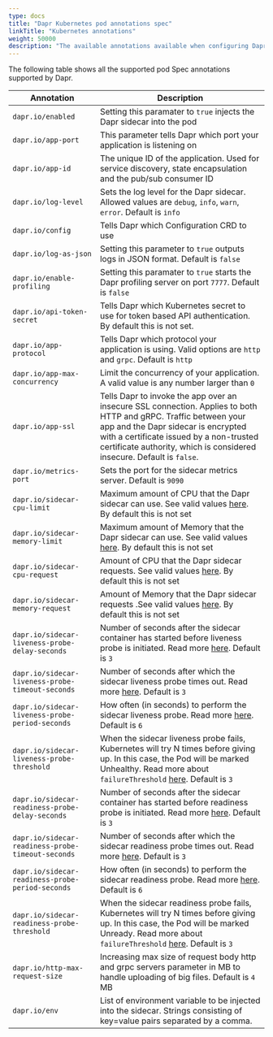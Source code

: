 ```yaml
---
type: docs
title: "Dapr Kubernetes pod annotations spec"
linkTitle: "Kubernetes annotations"
weight: 50000
description: "The available annotations available when configuring Dapr in your Kubernetes environment"
---
```


The following table shows all the supported pod Spec annotations supported by Dapr.

| Annotation                                        | Description                                                                                                                                                                                                                                                                                                             |
| ------------------------------------------------- | ----------------------------------------------------------------------------------------------------------------------------------------------------------------------------------------------------------------------------------------------------------------------------------------------------------------------- |
| `dapr.io/enabled`                                 | Setting this paramater to `true` injects the Dapr sidecar into the pod                                                                                                                                                                                                                                                  |
| `dapr.io/app-port`                                | This parameter tells Dapr which port your application is listening on                                                                                                                                                                                                                                                   |
| `dapr.io/app-id`                                  | The unique ID of the application. Used for service discovery, state encapsulation and the pub/sub consumer ID                                                                                                                                                                                                           |
| `dapr.io/log-level`                               | Sets the log level for the Dapr sidecar. Allowed values are `debug`, `info`, `warn`, `error`. Default is `info`                                                                                                                                                                                                         |
| `dapr.io/config`                                  | Tells Dapr which Configuration CRD to use                                                                                                                                                                                                                                                                               |
| `dapr.io/log-as-json`                             | Setting this parameter to `true` outputs logs in JSON format. Default is `false`                                                                                                                                                                                                                                        |
| `dapr.io/enable-profiling`                        | Setting this paramater to `true` starts the Dapr profiling server on port `7777`. Default is `false`                                                                                                                                                                                                                    |
| `dapr.io/api-token-secret`                        | Tells Dapr which Kubernetes secret to use for token based API authentication. By default this is not set.                                                                                                                                                                                                               |
| `dapr.io/app-protocol`                            | Tells Dapr which protocol your application is using. Valid options are `http` and `grpc`. Default is `http`                                                                                                                                                                                                             |
| `dapr.io/app-max-concurrency`                     | Limit the concurrency of your application. A valid value is any number larger than `0`                                                                                                                                                                                                                                  |
| `dapr.io/app-ssl`                                 | Tells Dapr to invoke the app over an insecure SSL connection. Applies to both HTTP and gRPC. Traffic between your app and the Dapr sidecar is encrypted with a certificate issued by a non-trusted certificate authority, which is considered insecure. Default is `false`.                                             |
| `dapr.io/metrics-port`                            | Sets the port for the sidecar metrics server. Default is `9090`                                                                                                                                                                                                                                                         |
| `dapr.io/sidecar-cpu-limit`                       | Maximum amount of CPU that the Dapr sidecar can use. See valid values [here](https://kubernetes.io/docs/tasks/administer-cluster/manage-resources/quota-memory-cpu-namespace/). By default this is not set                                                                                                              |
| `dapr.io/sidecar-memory-limit`                    | Maximum amount of Memory that the Dapr sidecar can use. See valid values [here](https://kubernetes.io/docs/tasks/administer-cluster/manage-resources/quota-memory-cpu-namespace/). By default this is not set                                                                                                           |
| `dapr.io/sidecar-cpu-request`                     | Amount of CPU that the Dapr sidecar requests. See valid values [here](https://kubernetes.io/docs/tasks/administer-cluster/manage-resources/quota-memory-cpu-namespace/). By default this is not set                                                                                                                     |
| `dapr.io/sidecar-memory-request`                  | Amount of Memory that the Dapr sidecar requests .See valid values [here](https://kubernetes.io/docs/tasks/administer-cluster/manage-resources/quota-memory-cpu-namespace/). By default this is not set                                                                                                                  |
| `dapr.io/sidecar-liveness-probe-delay-seconds`    | Number of seconds after the sidecar container has started before liveness probe is initiated. Read more [here](https://kubernetes.io/docs/tasks/configure-pod-container/configure-liveness-readiness-startup-probes/#configure-probes). Default is `3`                                                                  |
| `dapr.io/sidecar-liveness-probe-timeout-seconds`  | Number of seconds after which the sidecar liveness probe times out. Read more [here](https://kubernetes.io/docs/tasks/configure-pod-container/configure-liveness-readiness-startup-probes/#configure-probes). Default is `3`                                                                                            |
| `dapr.io/sidecar-liveness-probe-period-seconds`   | How often (in seconds) to perform the sidecar liveness probe. Read more [here](https://kubernetes.io/docs/tasks/configure-pod-container/configure-liveness-readiness-startup-probes/#configure-probes). Default is `6`                                                                                                  |
| `dapr.io/sidecar-liveness-probe-threshold`        | When the sidecar liveness probe fails, Kubernetes will try N times before giving up. In  this case, the Pod will be marked Unhealthy. Read more about `failureThreshold` [here](https://kubernetes.io/docs/tasks/configure-pod-container/configure-liveness-readiness-startup-probes/#configure-probes). Default is `3` |
| `dapr.io/sidecar-readiness-probe-delay-seconds`   | Number of seconds after the sidecar container has started before readiness probe is initiated. Read more [here](https://kubernetes.io/docs/tasks/configure-pod-container/configure-liveness-readiness-startup-probes/#configure-probes). Default is `3`                                                                 |
| `dapr.io/sidecar-readiness-probe-timeout-seconds` | Number of seconds after which the sidecar readiness probe times out. Read more [here](https://kubernetes.io/docs/tasks/configure-pod-container/configure-liveness-readiness-startup-probes/#configure-probes). Default is `3`                                                                                           |
| `dapr.io/sidecar-readiness-probe-period-seconds`  | How often (in seconds) to perform the sidecar readiness probe. Read more [here](https://kubernetes.io/docs/tasks/configure-pod-container/configure-liveness-readiness-startup-probes/#configure-probes). Default is `6`                                                                                                 |
| `dapr.io/sidecar-readiness-probe-threshold`       | When the sidecar readiness probe fails, Kubernetes will try N times before giving up. In  this case, the Pod will be marked Unready. Read more about `failureThreshold` [here](https://kubernetes.io/docs/tasks/configure-pod-container/configure-liveness-readiness-startup-probes/#configure-probes). Default is `3`  |
| `dapr.io/http-max-request-size`                   | Increasing max size of request body http and grpc servers parameter in MB to handle uploading of big files. Default is `4` MB                                                                                                                                                                                           |
| `dapr.io/env`                                     | List of environment variable to be injected into the sidecar. Strings consisting of key=value pairs separated by a comma.                                                                                                                                                                                               |
